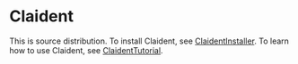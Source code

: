 # Claident

This is source distribution.
To install Claident, see [ClaidentInstaller](https://github.com/astanabe/ClaidentInstaller).
To learn how to use Claident, see [ClaidentTutorial](https://github.com/astanabe/ClaidentTutorial).
